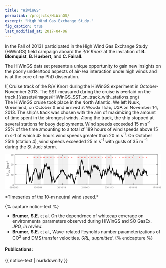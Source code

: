 ```yaml
---
title: "HiWinGS"
permalink: /projects/HiWinGS/
excerpt: "High Wind Gas Exchange Study."
fig_caption: true 
last_modified_at: 2017-04-06
---
```


In the Fall of 2013 I participated in the High Wind Gas Exchange Study (HiWinGS) field campaign aboard the *R/V Knorr* at the invitation of **B. Blomquist**, **B. Huebert**, and **C. Fairall**. 

The HiWinGS data set presents a unique opportunity to gain new insights on the poorly understood aspects of air-sea interaction under high winds and is at the core of my PhD disseration.

<div style="float:left" markdown="1">![ Cruise track of the R/V Knorr during the HiWinGS experiment in October-November 2013. The SST measured during the cruise is overlaid on the track.](/assets/images/HiWinGS_SST_on_track_with_stations.png)
</div>
 The HiWinGS cruise took place in the North Atlantic. We left Nuuk, Greenland, on October 9 and arrived at Woods Hole, USA on November 14,  2013. The ship's track was chosen with the aim of maximizing the amount of time spent in the strongest winds. Along the track, the ship stopped at several stations for buoy deployments. Wind speeds exceeded 15 m s<sup>-1</sup> 25% of the time amounting to a total of 189 hours of wind speeds above 15 m s-1 of which 48 hours wind speeds greater than 20 m s<sup>-1</sup>. On October 25th (station 4), wind speeds exceeded 25 m s<sup>-1</sup> with gusts of 35 m <sup>-1</sup> during the St Jude storm. 

![Timeseries of the 10-m neutral wind speed.](/assets/images/HiWinGS_U10_timeseries_with_video_times.png)
<figcaption>*Timeseries of the 10-m neutral wind speed.*<figcaption>

{% capture notice-text %}
* **Brumer**, **S.E.** et al. On the dependence of whitecap coverage on environmental parameters observed during HiWinGS and SO GasEx. *JPO, in review*.
* **Brumer**, **S.E.** et al., Wave-related Reynolds number parameterizations of CO<sup>2</sup> and DMS transfer velocities. *GRL, supmitted*.
{% endcapture %}

<div class="notice--info">
  <h4>Publications:</h4>
  {{ notice-text | markdownify }}
</div>